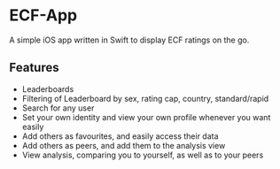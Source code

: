 # ECF-App  
A simple iOS app written in Swift to display ECF ratings on the go.  

## Features   
- Leaderboards  
- Filtering of Leaderboard by sex, rating cap, country, standard/rapid  
- Search for any user  
- Set your own identity and view your own profile whenever you want easily  
- Add others as favourites, and easily access their data  
- Add others as peers, and add them to the analysis view  
- View analysis, comparing you to yourself, as well as to your peers  
